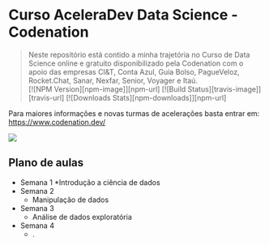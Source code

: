 # Curso AceleraDev Data Science - Codenation
> Neste repositório está contido a minha trajetória no Curso de Data Science online e gratuito disponibilizado pela Codenation com o apoio das empresas CI&T, Conta Azul, Guia Bolso, PagueVeloz, Rocket.Chat, Sanar, Nexfar, Senior, Voyager e Itaú.  
[![NPM Version][npm-image]][npm-url]
[![Build Status][travis-image]][travis-url]
[![Downloads Stats][npm-downloads]][npm-url]

Para maiores informações e novas turmas de acelerações basta entrar em: https://www.codenation.dev/

![](../header.jpg)

## Plano de aulas 

* Semana 1
    *Introdução a ciência de dados
* Semana 2
    * Manipulação de dados 
* Semana 3
    * Análise de dados exploratória
* Semana 4
    * .

